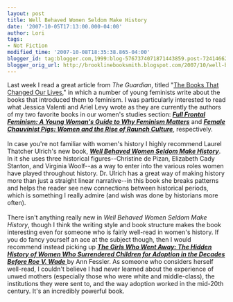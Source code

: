 ```yaml
---
layout: post
title: Well Behaved Women Seldom Make History
date: '2007-10-05T17:13:00.000-04:00'
author: Lori
tags:
- Not Fiction
modified_time: '2007-10-08T18:35:38.865-04:00'
blogger_id: tag:blogger.com,1999:blog-5767374071871443859.post-7241466232190930693
blogger_orig_url: http://brooklinebooksmith.blogspot.com/2007/10/well-behaved-women-seldom-make-history.html
---
```


Last week I read a great article from <em>The Guardian</em>, titled "<a href="http://books.guardian.co.uk/departments/politicsphilosophyandsociety/story/0,,2177244,00.html">The Books That Changed Our Lives</a>," in which a number of young feminists write about the books that introduced them to feminism. I was particularly <span class="blsp-spelling-corrected" id="SPELLING_ERROR_0">interested</span> to read what Jessica Valenti and Ariel Levy wrote as they are currently the authors of my two favorite books in our women's studies section: <strong><em><a href="http://brookline.booksense.com/NASApp/store/Product?s=showproduct&amp;isbn=9781580052016">Full Frontal Feminism: A Young Woman's Guide to Why Feminism Matters</a></em></strong> and <strong><em><a href="http://brookline.booksense.com/NASApp/store/Product?s=showproduct&amp;isbn=9780743284288">Female Chauvinist Pigs: Women and the Rise of <span class="blsp-spelling-error" id="SPELLING_ERROR_1">Raunch</span> Culture</a></em></strong>, respectively.<br /><br />In case you're not familiar with women's history I highly recommend Laurel Thatcher Ulrich's new book, <a href="http://brookline.booksense.com/NASApp/store/Product?s=showproduct&amp;isbn=9781400041596"><strong><em>Well Behaved Women Seldom Make History</em></strong></a>. In it she uses three historical figures--Christine <span class="blsp-spelling-error" id="SPELLING_ERROR_2">de</span> <span class="blsp-spelling-error" id="SPELLING_ERROR_3">Pizan</span>, Elizabeth <span class="blsp-spelling-error" id="SPELLING_ERROR_4">Cady</span> Stanton, and Virginia Woolf--as a way to enter into the various roles women have played throughout history. Dr. Ulrich has a great way of making history more than just a straight linear narrative--in this book she breaks patterns and helps the reader see new connections between historical periods, which is something I really admire (and wish was done by historians more often).<br /><br />There isn't anything really new in <em>Well Behaved Women Seldom Make History</em>, though I think the writing style and book structure makes the book interesting even for someone who is fairly well-read in women's history. If you do fancy yourself an ace at the subject though, then I would recommend instead picking up <a href="http://brookline.booksense.com/NASApp/store/Product?s=showproduct&amp;isbn=9781400041596"><strong><em>The Girls Who Went Away: The Hidden History of Women Who Surrendered Children for Adoption in the Decades Before Roe V. Wade</em></strong> </a>by Ann <span class="blsp-spelling-error" id="SPELLING_ERROR_5">Fessler</span>. As someone who considers herself well-read, I couldn't believe I had never learned about the experience of unwed mothers (especially those who were white and middle-class), the institutions they were sent to, and the way adoption worked in the mid-20<span class="blsp-spelling-error" id="SPELLING_ERROR_6">th</span> century. It's an incredibly powerful book.